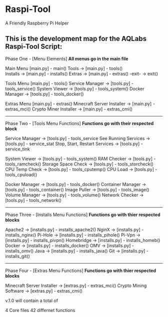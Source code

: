 # Raspi-Tool
A Friendly Raspberry Pi Helper

This is the development map for the AQLabs Raspi-Tool Script:
----------------------------------------------------------------------------------
Phase One - [Menu Elements]     **All menus go in the main file**


Main Menu  [main.py] - main()
Tools                      	 -> [main.py] - tools()       
Installs                   	 -> [main.py] - installs()
Extras    		      	 -> [main.py] - extras()
-exit-    		      	 -> exit()


Tools Menu  [main.py] - tools()
Service Manager            	 -> [tools.py] - tools_service()
System Viewer              	 -> [tools.py] - tools_system()
Docker Manager             	 -> [tools.py] - tools_docker()


Extras Menu  [main.py] - extras()
Minecraft Server Installer        -> [main.py] - extras_mci()
Crypto Miner Installer            -> [main.py] - extras_cmi()

--------------------------------------------------------------------------------


Phase Two - [Tools Menu Functions] **Functions go with their respected block**
						

Service Manager                    -> [tools.py] - tools_service
See Running Services          -> [tools.py] - service_stat
Stop, Start, Restart Services -> [tools.py] - service_tink
 

System Viewer                      -> [tools.py] - tools_system()
RAM Checker                   -> [tools.py] - tools_ramcheck()
Storage Space Check           -> [tools.py] - tools_storcheck()
CPU Temp Check                -> [tools.py] - tools_cputemp()
CPU Load                      -> [tools.py] - tools_cpuload()

Docker Manager                     -> [tools.py] - tools_docker() 
Container Manager		  -> [tools.py] - tools_container()
Image Puller			  -> [tools.py] - tools_image()
Volume Manager                -> [tools.py] - tools_volume()
Network Checker               -> [tools.py] - tools_network()

-------------------------------------------------------------------------------------------

Phase Three - [Installs Menu Functions] **Functions go with thier respected blocks**

Apache2					  -> [installs.py] - installs_apache2()
NginX					  -> [installs.py] - installs_nginx()
Pi-Hole					  -> [installs.py] - installs_pihole()
Pi-Vpn					  -> [installs.py] - installs_pivpn()
Homebridge				  -> [installs.py] - installs_homeb()
Docker					  -> [installs.py] - installs_docker()
OMV					  -> [installs.py] - installs_omv()
Java					  -> [installs.py] - installs_java()
Git					  -> [installs.py] - installs_git()

-------------------------------------------------------------------------------------------

Phase Four - [Extras Menu Functions] **Functions go with thier respected blocks**
						
Minecraft Server Installer         -> [extras.py] - extras_mci()
Crypto Mining Software             -> [extras.py] - extras_cmi()



v.1.0 will contain a total of 

4 Core files
42 differnet functions



